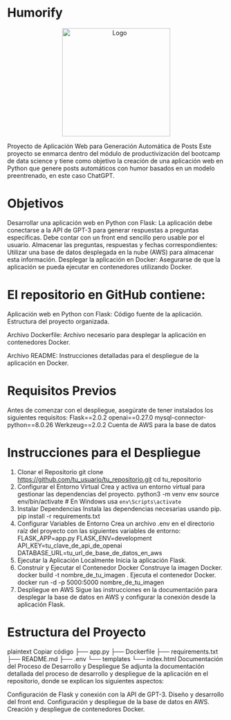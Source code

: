 # Humorify
</div>

<div style="text-align:center">
    <img src="C:\\Users\\mingo\\Downloads\\HUMORIFY\\Humorify.png.png" alt="Logo" width="250"/>
</div>

Proyecto de Aplicación Web para Generación Automática de Posts
Este proyecto se enmarca dentro del módulo de productivización del bootcamp de data science y tiene como objetivo 
la creación de una aplicación web en Python que genere posts automáticos con humor basados en un modelo preentrenado, en este caso ChatGPT. 

# Objetivos
Desarrollar una aplicación web en Python con Flask:
La aplicación debe conectarse a la API de GPT-3 para generar respuestas a preguntas específicas.
Debe contar con un front end sencillo pero usable por el usuario.
Almacenar las preguntas, respuestas y fechas correspondientes:
Utilizar una base de datos desplegada en la nube (AWS) para almacenar esta información.
Desplegar la aplicación en Docker:
Asegurarse de que la aplicación se pueda ejecutar en contenedores utilizando Docker.

# El repositorio en GitHub contiene:

Aplicación web en Python con Flask:
Código fuente de la aplicación.
Estructura del proyecto organizada.

Archivo Dockerfile:
Archivo necesario para desplegar la aplicación en contenedores Docker.

Archivo README:
Instrucciones detalladas para el despliegue de la aplicación en Docker.

# Requisitos Previos
Antes de comenzar con el despliegue, asegúrate de tener instalados los siguientes requisitos:
Flask==2.0.2
openai==0.27.0
mysql-connector-python==8.0.26
Werkzeug==2.0.2
Cuenta de AWS para la base de datos

# Instrucciones para el Despliegue
1. Clonar el Repositorio
git clone https://github.com/tu_usuario/tu_repositorio.git
cd tu_repositorio
2. Configurar el Entorno Virtual
Crea y activa un entorno virtual para gestionar las dependencias del proyecto.
python3 -m venv env
source env/bin/activate  # En Windows usa `env\Scripts\activate`
3. Instalar Dependencias
Instala las dependencias necesarias usando pip.
pip install -r requirements.txt
4. Configurar Variables de Entorno
Crea un archivo .env en el directorio raíz del proyecto con las siguientes variables de entorno:
FLASK_APP=app.py
FLASK_ENV=development
API_KEY=tu_clave_de_api_de_openai
DATABASE_URL=tu_url_de_base_de_datos_en_aws
5. Ejecutar la Aplicación Localmente
Inicia la aplicación Flask.
6. Construir y Ejecutar el Contenedor Docker
Construye la imagen Docker.
docker build -t nombre_de_tu_imagen .
Ejecuta el contenedor Docker.
docker run -d -p 5000:5000 nombre_de_tu_imagen
7. Despliegue en AWS
Sigue las instrucciones en la documentación para desplegar la base de datos en AWS y configurar la conexión desde la aplicación Flask.

# Estructura del Proyecto
plaintext
Copiar código
├── app.py
├── Dockerfile
├── requirements.txt
├── README.md
├── .env
└── templates
    └── index.html
Documentación del Proceso de Desarrollo y Despliegue
Se adjunta la documentación detallada del proceso de desarrollo y despliegue de la aplicación en el repositorio, donde se explican los siguientes aspectos:

Configuración de Flask y conexión con la API de GPT-3.
Diseño y desarrollo del front end.
Configuración y despliegue de la base de datos en AWS.
Creación y despliegue de contenedores Docker.
